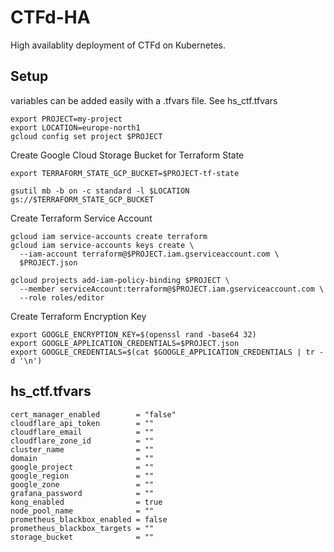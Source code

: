 # CTFd-HA

High availablity deployment of CTFd on Kubernetes. 

## Setup

variables can be added easily with a .tfvars file. See hs_ctf.tfvars

```
export PROJECT=my-project
export LOCATION=europe-north1
gcloud config set project $PROJECT
```

Create Google Cloud Storage Bucket for Terraform State

```
export TERRAFORM_STATE_GCP_BUCKET=$PROJECT-tf-state

gsutil mb -b on -c standard -l $LOCATION gs://$TERRAFORM_STATE_GCP_BUCKET
```

Create Terraform Service Account

```
gcloud iam service-accounts create terraform
gcloud iam service-accounts keys create \
  --iam-account terraform@$PROJECT.iam.gserviceaccount.com \
  $PROJECT.json

gcloud projects add-iam-policy-binding $PROJECT \
  --member serviceAccount:terraform@$PROJECT.iam.gserviceaccount.com \
  --role roles/editor
```

Create Terraform Encryption Key

```
export GOOGLE_ENCRYPTION_KEY=$(openssl rand -base64 32)
export GOOGLE_APPLICATION_CREDENTIALS=$PROJECT.json
export GOOGLE_CREDENTIALS=$(cat $GOOGLE_APPLICATION_CREDENTIALS | tr -d '\n')
```

## hs_ctf.tfvars
```
cert_manager_enabled        = "false"
cloudflare_api_token        = ""
cloudflare_email            = ""
cloudflare_zone_id          = ""
cluster_name                = ""
domain                      = ""
google_project              = ""
google_region               = ""
google_zone                 = ""
grafana_password            = ""
kong_enabled                = true
node_pool_name              = ""
prometheus_blackbox_enabled = false
prometheus_blackbox_targets = ""
storage_bucket              = ""
```